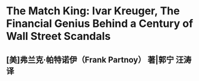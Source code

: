 # The Match King: Ivar Kreuger, The Financial Genius Behind a Century of Wall Street Scandals

## [美]弗兰克·帕特诺伊（Frank Partnoy） 著|郭宁 汪涛 译

